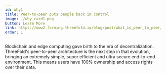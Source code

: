 ```yaml
---
id: why1
title: Peer-to-peer puts people back in control
image: ./why_card1.png
button: Learn More
link: https://www2.farming.threefold.io/blog/post/what_is_peer_to_peer/
order: 1
---
```


Blockchain and edge computing gave birth to the era of decentralization. ThreeFold's peer-to-peer architecture is the next step in that evolution, bringing an extremely simple, super efficient and ultra secure end-to-end environment. This means users have 100% ownership and access rights over their data.
